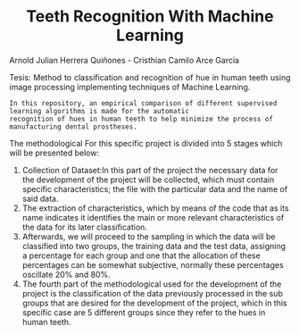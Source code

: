 
<h1 align="center"><B> Teeth Recognition With Machine Learning</B></h1>
Arnold Julian Herrera Quiñones - Cristhian Camilo Arce García
<p align="justify">
    Tesis: Method to classification and recognition of hue in human teeth using image processing implementing techniques
    of Machine Learning.

    In this repository, an empirical comparison of different supervised learning algorithms is made for the automatic
    recognition of hues in human teeth to help minimize the process of manufacturing dental prostheses.
</p>

The methodological For this specific project is divided into 5 stages which will be presented below:
<ol type="1)">
    <li>Collection of Dataset:In this part of the project the necessary data for the development of the project will be
        collected, which must contain specific characteristics; the file with the particular data and the name of said
        data.
    </li>
    <li>The extraction of characteristics, which by means of the code that as its name indicates it identifies the main
        or more relevant characteristics of the data for its later classification.
    </li>
    <li> Afterwards, we will proceed to the sampling in which the data will be classified into two groups, the training
        data and the test data, assigning a percentage for each group and one that the allocation of these percentages
        can be somewhat subjective, normally these percentages oscillate 20% and 80%.
    </li>
    <li>The fourth part of the methodological used for the development of the project is the classification of the data
        previously processed in the sub groups that are desired for the development of the project, which in this
        specific case are 5 different groups since they refer to the hues in human teeth.
    </li>
</ol>